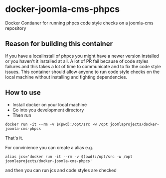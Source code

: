 # docker-joomla-cms-phpcs

Docker Contianer for running phpcs code style checks on a joomla-cms repository

## Reason for building this container

If you have a localinstall of phpcs you might have a newer version installed or you haven't it installed at all. A lot of PR fail because of code styles failures and this takes a lot of time to communicate and to fix the code style issues. This container should allow anyone to run code style checks on the local machine without installing and fighting dependencies. 

## How to use

* Install docker on your local machine
* Go into you development directory
* Then run

```
docker run -it --rm -v $(pwd):/opt/src -w /opt joomlaprojects/docker-joomla-cms-phpcs
```

That's it. 

For convinience you can create a alias e.g. 

```
alias jcs='docker run -it --rm -v $(pwd):/opt/src -w /opt joomlaprojects/docker-joomla-cms-phpcs'
```

and then you can run jcs and code styles are checked
